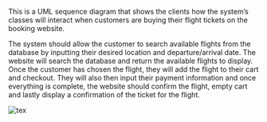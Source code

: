 This is a UML sequence diagram that shows the clients how the system’s classes will interact when customers are buying their flight tickets on the booking website.

The system should allow the customer to search available flights from the database by inputting their desired location and departure/arrival date. 
The website will search the database and return the available flights to display. 
Once the customer has chosen the flight, they will add the flight to their cart and checkout. 
They will also then input their payment information and once everything is complete, the website should confirm the flight, empty cart and 
lastly display a confirmation of the ticket for the flight.

![tex](https://user-images.githubusercontent.com/6619191/41205217-6858fbf2-6cef-11e8-8ee2-89ae1051f8ab.png)
